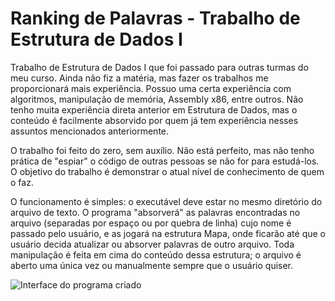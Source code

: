 # Ranking de Palavras - Trabalho de Estrutura de Dados I

Trabalho de Estrutura de Dados I que foi passado para outras turmas do meu curso. Ainda não fiz a matéria, mas fazer os trabalhos me proporcionará mais experiência. Possuo uma certa experiência com algoritmos, manipulação de memória, Assembly x86, entre outros. Não tenho muita experiência direta anterior em Estrutura de Dados, mas o conteúdo é facilmente absorvido por quem já tem experiência nesses assuntos mencionados anteriormente.

O trabalho foi feito do zero, sem auxílio. Não está perfeito, mas não tenho prática de "espiar" o código de outras pessoas se não for para estudá-los. O objetivo do trabalho é demonstrar o atual nível de conhecimento de quem o faz.

O funcionamento é simples: o executável deve estar no mesmo diretório do arquivo de texto. O programa "absorverá" as palavras encontradas no arquivo (separadas por espaço ou por quebra de linha) cujo nome é passado pelo usuário, e as jogará na estrutura Mapa, onde ficarão até que o usuário decida atualizar ou absorver palavras de outro arquivo. Toda manipulação é feita em cima do conteúdo dessa estrutura; o arquivo é aberto uma única vez ou manualmente sempre que o usuário quiser.

![Interface do programa criado](https://user-images.githubusercontent.com/36391793/82130501-4e289500-97a2-11ea-95f8-11d2b2cabd12.png)

